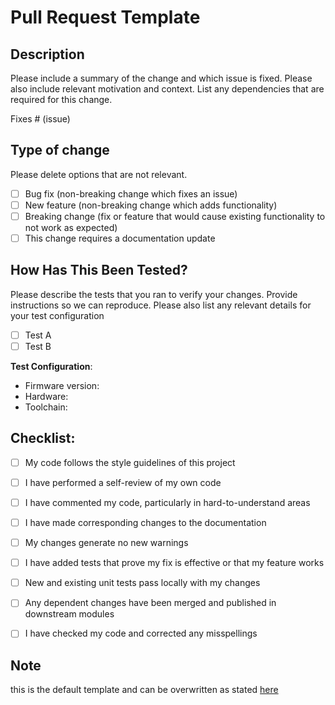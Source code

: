 # Pull Request Template

## Description

Please include a summary of the change and which issue is fixed. Please also include relevant motivation and context. List any dependencies that are required for this change.

Fixes # (issue)

## Type of change

Please delete options that are not relevant.

- [ ] Bug fix (non-breaking change which fixes an issue)
- [ ] New feature (non-breaking change which adds functionality)
- [ ] Breaking change (fix or feature that would cause existing functionality to not work as expected)
- [ ] This change requires a documentation update

## How Has This Been Tested?

Please describe the tests that you ran to verify your changes. Provide instructions so we can reproduce. Please also list any relevant details for your test configuration

- [ ] Test A
- [ ] Test B

**Test Configuration**:

- Firmware version:
- Hardware:
- Toolchain:

## Checklist:

- [ ] My code follows the style guidelines of this project
- [ ] I have performed a self-review of my own code
- [ ] I have commented my code, particularly in hard-to-understand areas
- [ ] I have made corresponding changes to the documentation
- [ ] My changes generate no new warnings
- [ ] I have added tests that prove my fix is effective or that my feature works
- [ ] New and existing unit tests pass locally with my changes
- [ ] Any dependent changes have been merged and published in downstream modules
- [ ] I have checked my code and corrected any misspellings


## Note 
this is the default template and can be overwritten as stated [here](https://docs.github.com/en/communities/setting-up-your-project-for-healthy-contributions/creating-a-default-community-health-file)